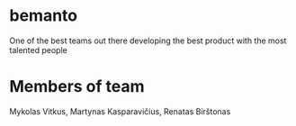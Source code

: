 # bemanto
One of the best teams out there developing the best product with the most talented people

# Members of team

Mykolas Vitkus,
Martynas Kasparavičius,
Renatas Birštonas
